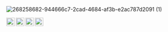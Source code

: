 ![268258682-944666c7-2cad-4684-af3b-e2ac787d2091 (1)](https://github.com/zelhajou/zelhajou/assets/39954629/12c82866-518c-494b-b806-66803301d46f)

<a href="https://www.linkedin.com/in/zelahjou/">
  <img align="left" alt="Linkedin" width="22px" src="https://cdn.jsdelivr.net/npm/simple-icons@v11/icons/linkedin.svg" />
</a>
<a href="mailto:zelhajou@gmail.com">
  <img align="left" alt="Gmail" width="22px" src="https://cdn.jsdelivr.net/npm/simple-icons@v11/icons/gmail.svg" />
</a>
<a href="https://twitter.com/aaaikrz">
  <img align="left" alt="Twitter" width="22px" src="https://cdn.jsdelivr.net/npm/simple-icons@v11/icons/x.svg" />
</a>

<a href="https://medium.com/@aaaikrz">
  <img align="left" alt="Medium" width="22px" src="https://cdn.jsdelivr.net/npm/simple-icons@v11/icons/medium.svg" />
</a>

<!-- <a href="">
  <img align="left" alt="Telegram" width="22px" src="https://cdn.jsdelivr.net/npm/simple-icons@v11/icons/telegram.svg" />
</a> -->
<br />
<br />



<!--
![Top Langs](https://github-readme-stats.vercel.app/api/top-langs/?username=zelhajou&hide_progress=compact&layout=compact)
-->
<!--
**zelhajou/zelhajou** is a ✨ _special_ ✨ repository because its `README.md` (this file) appears on your GitHub profile.

Here are some ideas to get you started:

- 🔭 I’m currently working on ...
- 🌱 I’m currently learning ...
- 👯 I’m looking to collaborate on ...
- 🤔 I’m looking for help with ...
- 💬 Ask me about ...
- 📫 How to reach me: ...
- 😄 Pronouns: ...
- ⚡ Fun fact: ...
-->
